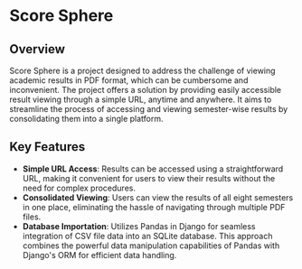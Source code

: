 # Score Sphere

## Overview
Score Sphere is a project designed to address the challenge of viewing academic results in PDF format, which can be cumbersome and inconvenient. The project offers a solution by providing easily accessible result viewing through a simple URL, anytime and anywhere. It aims to streamline the process of accessing and viewing semester-wise results by consolidating them into a single platform.

## Key Features
- **Simple URL Access**: Results can be accessed using a straightforward URL, making it convenient for users to view their results without the need for complex procedures.
- **Consolidated Viewing**: Users can view the results of all eight semesters in one place, eliminating the hassle of navigating through multiple PDF files.
- **Database Importation**: Utilizes Pandas in Django for seamless integration of CSV file data into an SQLite database. This approach combines the powerful data manipulation capabilities of Pandas with Django's ORM for efficient data handling.


